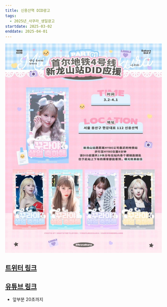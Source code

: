 ```yaml
---
title: 신용산역 DID광고
tags:
  - 2025년_사쿠라_생일광고
startdate: 2025-03-02
enddate: 2025-04-01
---
```

<img src="/assets/1741093597.jpg"/>

## [트위터 링크](https://x.com/39zySakura/status/1893286548273062318?t=bWAAu0919etPzPvUkJG42A&s=19)

## [유튜브 링크](https://www.youtube.com/watch?v=j8Rxz0c_jTk)
 
 - 앞부분 20초까지